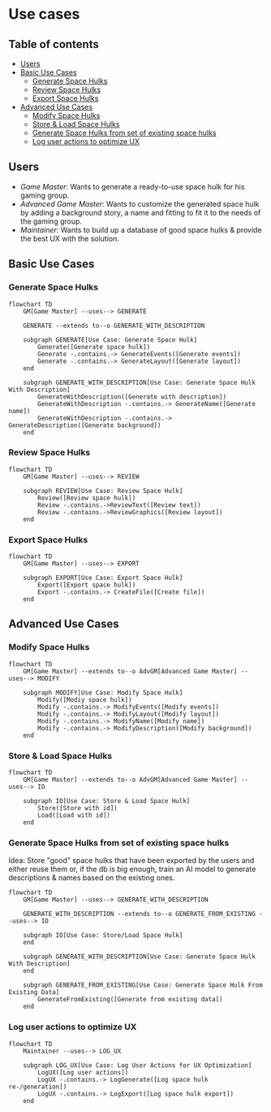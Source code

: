# Use cases

## Table of contents

- [Users](#users)
- [Basic Use Cases](#basic-use-cases)
    - [Generate Space Hulks](#generate-space-hulks)
    - [Review Space Hulks](#review-space-hulks)
    - [Export Space Hulks](#export-space-hulks)
- [Advanced Use Cases](#advanced-use-cases)
    - [Modify Space Hulks](#modify-space-hulks)
    - [Store & Load Space Hulks](#store--load-space-hulks)
    - [Generate Space Hulks from set of existing space hulks](#generate-space-hulks-from-set-of-existing-space-hulks)
    - [Log user actions to optimize UX](#log-user-actions-to-optimize-ux)

## Users

- _Game Master_: Wants to generate a ready-to-use space hulk for his gaming group.
- _Advanced Game Master_: Wants to customize the generated space hulk by adding a background story, a name and fitting
  to fit it to the needs of the gaming group.
- _Maintainer_: Wants to build up a database of good space hulks & provide the best UX with the solution.

## Basic Use Cases

### Generate Space Hulks

```mermaid
flowchart TD
    GM[Game Master] --uses--> GENERATE
    
    GENERATE --extends to--o GENERATE_WITH_DESCRIPTION

    subgraph GENERATE[Use Case: Generate Space Hulk]
        Generate([Generate space hulk])
        Generate -.contains.-> GenerateEvents([Generate events])
        Generate -.contains.-> GenerateLayout([Generate layout])
    end
    
    subgraph GENERATE_WITH_DESCRIPTION[Use Case: Generate Space Hulk With Description]
        GenerateWithDescription([Generate with description])
        GenerateWithDescription -.contains.-> GenerateName([Generate name])
        GenerateWithDescription -.contains.-> GenerateDescription([Generate background])
    end
```

### Review Space Hulks

```mermaid
flowchart TD
    GM[Game Master] --uses--> REVIEW
    
    subgraph REVIEW[Use Case: Review Space Hulk]
        Review([Review space hulk])
        Review -.contains.->ReviewText([Review text])
        Review -.contains.->ReviewGraphics([Review layout])
    end
```

### Export Space Hulks

```mermaid
flowchart TD
    GM[Game Master] --uses--> EXPORT
    
    subgraph EXPORT[Use Case: Export Space Hulk]
        Export([Export space hulk])
        Export -.contains.-> CreateFile([Create file])
    end
```

## Advanced Use Cases

### Modify Space Hulks

```mermaid
flowchart TD
    GM[Game Master] --extends to--o AdvGM[Advanced Game Master] --uses--> MODIFY

    subgraph MODIFY[Use Case: Modify Space Hulk]
        Modify([Modiy space hulk])
        Modify -.contains.-> ModifyEvents([Modify events])
        Modify -.contains.-> ModifyLayout([Modify layout])
        Modify -.contains.-> ModifyName([Modify name])
        Modify -.contains.-> ModifyDescription([Modify background])
    end
```

### Store & Load Space Hulks

```mermaid
flowchart TD
    GM[Game Master] --extends to--o AdvGM[Advanced Game Master] --uses--> IO

    subgraph IO[Use Case: Store & Load Space Hulk]
        Store([Store with id])
        Load([Load with id])
    end
```

### Generate Space Hulks from set of existing space hulks

Idea: Store "good" space hulks that have been exported by the users and either reuse them or, if the db is big enough,
train an AI model to generate descriptions & names based on the existing ones.

```mermaid
flowchart TD
    GM[Game Master] --uses--> GENERATE_WITH_DESCRIPTION
    
    GENERATE_WITH_DESCRIPTION --extends to--o GENERATE_FROM_EXISTING --uses--> IO

    subgraph IO[Use Case: Store/Load Space Hulk]
    end
    
    subgraph GENERATE_WITH_DESCRIPTION[Use Case: Generate Space Hulk With Description]
    end
    
    subgraph GENERATE_FROM_EXISTING[Use Case: Generate Space Hulk From Existing Data]
        GenerateFromExisting([Generate from existing data])
    end
```

### Log user actions to optimize UX

```mermaid
flowchart TD
    Maintainer --uses--> LOG_UX

    subgraph LOG_UX[Use Case: Log User Actions for UX Optimization]
        LogUX([Log user actions])
        LogUX -.contains.-> LogGenerate([Log space hulk re-/generation])
        LogUX -.contains.-> LogExport([Log space hulk export])
    end
```